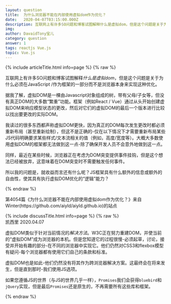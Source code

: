 ```yaml
---
layout: question
title:  为什么浏览器不能在内部使用虚拟dom作为优化？
date:   2020-04-07T03:15:00.000Z
description: 互联网上有许多SO问题和博客试图解释什么是虚拟dom，但是这个问题是关于为什么必须在JavaScript /作为框架的一部分而不是浏览器本身来实现这种优化...
img: 
author: DavaidTony宝儿
category: question
answer: 1
tags: reactjs Vue.js
topic: Vue.js
---
```

<div class="article-root">
  <div class="article">
    {% include articleTitle.html info=page %}
    {% raw %}
    <div class="article-content"><p><font style="vertical-align: inherit;"><font style="vertical-align: inherit;">互联网上有许多SO问题和博客试图解释</font></font><em><font style="vertical-align: inherit;"><font style="vertical-align: inherit;">什么是虚拟dom</font></font></em><font style="vertical-align: inherit;"><font style="vertical-align: inherit;">，但是这个问题是关于为什么必须在JavaScript /作为框架的一部分而不是浏览器本身来实现这种优化。</font></font></p>

<p><font style="vertical-align: inherit;"><font style="vertical-align: inherit;">据我了解，虚拟DOM是一棵由Javascript对象组成的树，带有父母/子女等，但没有真正DOM的大多数“繁重”功能。</font><font style="vertical-align: inherit;">框架（例如React / Vue）通过从头开始创建虚拟DOM来响应模型状态的更改，然后对它们的虚拟DOM的最后一个版本进行比较以找出要更改的实际DOM。</font></font></p>

<p><font style="vertical-align: inherit;"><font style="vertical-align: inherit;">我读过的很多东西都声称虚拟DOM更快，因为真正的DOM每次发生更改时都必须重新布局（甚至重新绘制），但这不是正确的-仅在以下情况下才需要重新布局某些JS代码明确要求某些样式/文本流相关的值（例如，高度/宽度等）。</font><font style="vertical-align: inherit;">大概大多数使用虚拟DOM的框架都无法做到这一点-除了确保开发人员不会意外地做到这一点。</font></font></p>

<p><font style="vertical-align: inherit;"><font style="vertical-align: inherit;">同样，最近在某些时候，浏览器正在考虑为DOM突变提供事件挂钩，但是这个想法已经被放弃，这意味着在DOM突变时不需要触发任何事件。</font></font></p>

<p><font style="vertical-align: inherit;"><font style="vertical-align: inherit;">所以我的问题是，就收益而言还有什么呢？</font><font style="vertical-align: inherit;">JS框架具有什么额外的信息或额外的自由性，使其具有执行虚拟DOM优化的“逻辑”能力？</font></font></p></div>
    {% endraw %}
  </div>
  <p class="winter_mark">第4054篇《为什么浏览器不能在内部使用虚拟dom作为优化？》来自Winter(https://github.com/aiyld/aiyld.github.io)的站点</p>
  <div class="discuss-wrapper">
    {% include discussTitle.html info=page %}
    {% raw %}
    <div class="discuss-item">
        <div class="discuss-parent">
          <div class="discuss-meta">
            <span class="discuss-user">凯西里</span>
            <span class="discuss-time">2020.04.07</span>
          </div>
          <div class="discuss-comment"><p><font style="vertical-align: inherit;"><font style="vertical-align: inherit;">虚拟DOM类似于</font><font style="vertical-align: inherit;">针对当前情况</font><font style="vertical-align: inherit;">的</font></font><em><font style="vertical-align: inherit;"><font style="vertical-align: inherit;">解决方法</font></font></em><font style="vertical-align: inherit;"><font style="vertical-align: inherit;">。</font><font style="vertical-align: inherit;">W3C正在努力重建DOM，并使当前的“虚拟DOM”成为浏览器的本机。</font><font style="vertical-align: inherit;">但是您知道它的过程很慢-必须起草，讨论，接受并开始有趣的部分-在不同的浏览器中实现它。</font><font style="vertical-align: inherit;">他们仍然对CSS3和flexbox模型有疑问-每个浏览器都有使用它们自己的条款和标准。</font></font></p>

<p><font style="vertical-align: inherit;"><font style="vertical-align: inherit;">虚拟DOM也是如此-他们仍然没有将其作为跨浏览器解决方案。</font><font style="vertical-align: inherit;">这最终会在将来发生，但是直到那时-我们使用JS选项。</font></font></p>

<p><font style="vertical-align: inherit;"><font style="vertical-align: inherit;">如果您遵循JS的世界（与JS的世界几乎一样），</font></font><code>Promises</code><font style="vertical-align: inherit;"><font style="vertical-align: inherit;">我们会获得</font></font><code>bluebird</code><font style="vertical-align: inherit;"><font style="vertical-align: inherit;">和</font></font><code>jQuery</code><font style="vertical-align: inherit;"><font style="vertical-align: inherit;">实现，但是最后</font></font><code>Promises</code><font style="vertical-align: inherit;"><font style="vertical-align: inherit;">还是原生的，不再需要所有这些库和框架。</font></font></p></div>
        </div></div>
    {% endraw %}
  </div>
<div>
